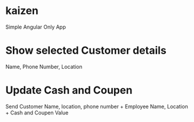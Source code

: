 # kaizen
Simple Angular Only App

# Show selected Customer details
Name, Phone Number, Location

# Update Cash and Coupen
Send Customer Name, location, phone number + Employee Name, Location + Cash and Coupen Value
